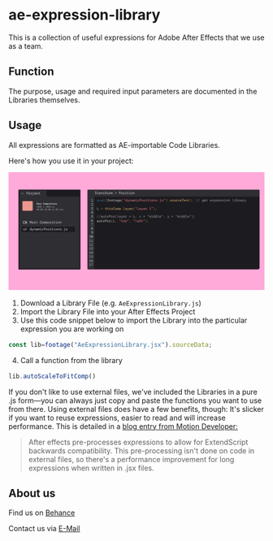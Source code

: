 # ae-expression-library

This is a collection of useful expressions for Adobe After Effects that we use as a team.

<h2>Function</h2>
The purpose, usage and required input parameters are documented in the Libraries themselves.



<h2>Usage</h2>
All expressions are formatted as AE-importable Code Libraries. 


Here's how you use it in your project:

<img src="Expression Library Example Usage.png">

1. Download a Library File (e.g. `AeExpressionLibrary.js`)
2. Import the Library File into your After Effects Project
3. Use this code snippet below to import the Library into the particular expression you are working on


```Javascript
const lib=footage("AeExpressionLibrary.jsx").sourceData;
```

4. Call a function from the library
```Javascript
lib.autoScaleToFitComp()
```


If you don't like to use external files, we've included the Libraries in a pure .js form—you can always just copy and paste the functions you want to use from there. Using external files does have a few benefits, though: It's slicker if you want to reuse expressions, easier to read
and will increase performance. This is detailed in a <a href="https://motiondeveloper.com/blog/write-expressions-external-files">blog entry from Motion Developer:</a>

>After effects pre-processes expressions to allow for ExtendScript backwards compatibility. This pre-processing isn't done on code in external files, so there's a performance improvement for long expressions when written in .jsx files.


<h2>About us</h2>
Find us on <a href="https://www.behance.net/digitalformate">Behance</a>

Contact us via <a href="mailto:digitaleformatentwicklung@gmail.com">E-Mail</a>

